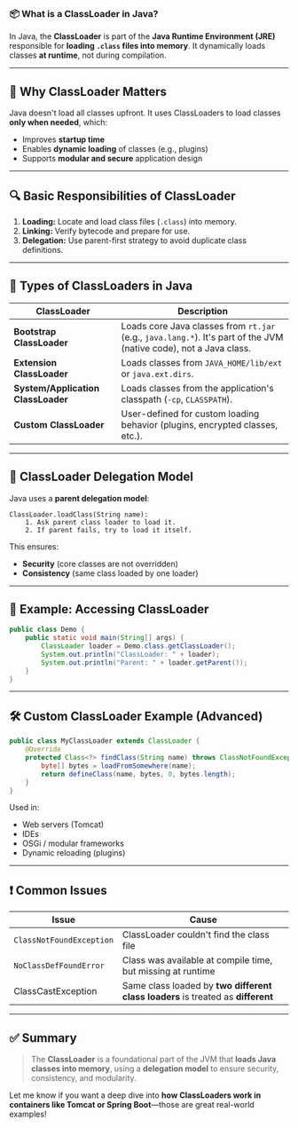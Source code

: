 ### 📦 What is a **ClassLoader** in Java?

In Java, the **ClassLoader** is part of the **Java Runtime Environment (JRE)** responsible for **loading `.class` files into memory**. It dynamically loads classes **at runtime**, not during compilation.

---

## 🔄 Why ClassLoader Matters

Java doesn't load all classes upfront. It uses ClassLoaders to load classes **only when needed**, which:

* Improves **startup time**
* Enables **dynamic loading** of classes (e.g., plugins)
* Supports **modular and secure** application design

---

## 🔍 Basic Responsibilities of ClassLoader

1. **Loading:** Locate and load class files (`.class`) into memory.
2. **Linking:** Verify bytecode and prepare for use.
3. **Delegation:** Use parent-first strategy to avoid duplicate class definitions.

---

## 🧱 Types of ClassLoaders in Java

| ClassLoader                        | Description                                                                                                        |
| ---------------------------------- | ------------------------------------------------------------------------------------------------------------------ |
| **Bootstrap ClassLoader**          | Loads core Java classes from `rt.jar` (e.g., `java.lang.*`). It's part of the JVM (native code), not a Java class. |
| **Extension ClassLoader**          | Loads classes from `JAVA_HOME/lib/ext` or `java.ext.dirs`.                                                         |
| **System/Application ClassLoader** | Loads classes from the application's classpath (`-cp`, `CLASSPATH`).                                               |
| **Custom ClassLoader**             | User-defined for custom loading behavior (plugins, encrypted classes, etc.).                                       |

---

## 🔄 ClassLoader Delegation Model

Java uses a **parent delegation model**:

```
ClassLoader.loadClass(String name):
    1. Ask parent class loader to load it.
    2. If parent fails, try to load it itself.
```

This ensures:

* **Security** (core classes are not overridden)
* **Consistency** (same class loaded by one loader)

---

## 🧪 Example: Accessing ClassLoader

```java
public class Demo {
    public static void main(String[] args) {
        ClassLoader loader = Demo.class.getClassLoader();
        System.out.println("ClassLoader: " + loader);
        System.out.println("Parent: " + loader.getParent());
    }
}
```

---

## 🛠️ Custom ClassLoader Example (Advanced)

```java
public class MyClassLoader extends ClassLoader {
    @Override
    protected Class<?> findClass(String name) throws ClassNotFoundException {
        byte[] bytes = loadFromSomewhere(name);
        return defineClass(name, bytes, 0, bytes.length);
    }
}
```

Used in:

* Web servers (Tomcat)
* IDEs
* OSGi / modular frameworks
* Dynamic reloading (plugins)

---

## ❗ Common Issues

| Issue                    | Cause                                                                            |
| ------------------------ | -------------------------------------------------------------------------------- |
| `ClassNotFoundException` | ClassLoader couldn't find the class file                                         |
| `NoClassDefFoundError`   | Class was available at compile time, but missing at runtime                      |
| ClassCastException       | Same class loaded by **two different class loaders** is treated as **different** |

---

## ✅ Summary

> The **ClassLoader** is a foundational part of the JVM that **loads Java classes into memory**, using a **delegation model** to ensure security, consistency, and modularity.

Let me know if you want a deep dive into **how ClassLoaders work in containers like Tomcat or Spring Boot**—those are great real-world examples!
